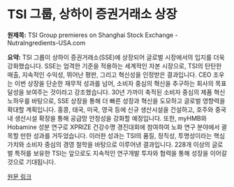 # TSI 그룹, 상하이 증권거래소 상장

**원제목:** TSI Group premieres on Shanghai Stock Exchange - NutraIngredients-USA.com

**요약:** TSI 그룹이 상하이 증권거래소(SSE)에 상장되어  글로벌 시장에서의 입지를 더욱 강화했습니다.  SSE는 엄격한 기준을 적용하는 세계적인 자본 시장으로, TSI의 탄탄한 매출, 지속적인 수익성, 뛰어난 평판, 그리고 혁신성을 인정받은 결과입니다.  CEO 조우는 이번 상장을 단순한 재무적 성과를 넘어, 소비자 중심의 혁신을 추구하는 회사의 목표 달성을 보여주는 것이라고 강조했습니다.  30년 가까이 축적된 소비자 중심의 제품 혁신 노하우를 바탕으로,  SSE 상장을 통해 더 빠른 성장과 혁신을 도모하고 글로벌 영향력을 확대할 계획입니다.  홍콩, 태국, 미국, 영국 등에 신규 생산시설을 건설하고, 호주와 중국 내 생산시설 확장을 통해 공급망 안정성을 강화할 예정입니다.  또한, myHMB와 Hobamine 성분 연구로 XPRIZE 건강수명 경진대회에 참여하여  노화 연구 분야에서 괄목할 만한 성과를 거두었습니다.  이러한 성과는 TSI의 품질, 정직성, 투명성이라는 핵심 가치와 소비자 중심의 경영 철학을 바탕으로 이루어낸 결과입니다.  228개 이상의 글로벌 특허를 보유한 TSI는 앞으로도 지속적인 연구개발 투자와 협력을 통해 성장을 이어갈 것으로 기대됩니다.

[원문 링크](https://www.nutraingredients-usa.com/Article/2025/07/23/tsi-group-debuts-on-shanghai-stock-exchange/)
